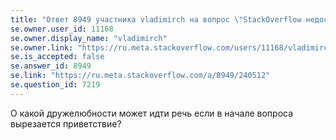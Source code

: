 ```yaml
---
title: "Ответ 8949 участника vladimirch на вопрос \"StackOverflow недостаточно дружелюбен...\""
se.owner.user_id: 11168
se.owner.display_name: "vladimirch"
se.owner.link: "https://ru.meta.stackoverflow.com/users/11168/vladimirch"
se.is_accepted: false
se.answer_id: 8949
se.link: "https://ru.meta.stackoverflow.com/a/8949/240512"
se.question_id: 7219
---
```


О какой дружелюбности может идти речь если в начале вопроса вырезается приветствие?
